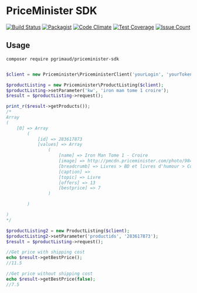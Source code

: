 # PriceMinister SDK
[![Build Status](https://travis-ci.org/pgrimaud/priceminister-sdk.svg?branch=master)](https://travis-ci.org/pgrimaud/priceminister-sdk)
[![Packagist](https://img.shields.io/badge/packagist-install-brightgreen.svg)](https://packagist.org/packages/pgrimaud/priceminister-sdk)
[![Code Climate](https://codeclimate.com/github/pgrimaud/priceminister-sdk/badges/gpa.svg)](https://codeclimate.com/github/pgrimaud/priceminister-sdk)
[![Test Coverage](https://codeclimate.com/github/pgrimaud/priceminister-sdk/badges/coverage.svg)](https://codeclimate.com/github/pgrimaud/priceminister-sdk/coverage)
[![Issue Count](https://codeclimate.com/github/pgrimaud/priceminister-sdk/badges/issue_count.svg)](https://codeclimate.com/github/pgrimaud/priceminister-sdk)
## Usage

```
composer require pgrimaud/priceminister-sdk
```

```php

$client = new Priceminister\PriceministerClient('yourLogin', 'yourToken');

$productListing = new Priceminister\ProductListing($client);
$productListing->setParameter('kw', 'iron man tome 1 croire');
$result = $productListing->request();

print_r($result->getProducts());
/*
Array
(
    [0] => Array
        (
            [id] => 283617873
            [values] => Array
                (
                    [name] => Iron Man Tome 1 - Croire
                    [image] => http://pmcdn.priceminister.com/photo/984727643_ML.jpg
                    [breadcrumb] => Livres > BD et livres d'humour > Comics
                    [caption] => 
                    [topic] => Livre
                    [offers] => 13
                    [bestprice] => 7
                )

        )

)
*/

$productListing2 = new ProductListing($client);
$productListing2->setParameter('productids', '283617873');
$result = $productListing->request();

//Get price with shipping cost
echo $result->getBestPrice();
//11.5

//Get price without shipping cost
echo $result->getBestPrice(false);
//7.5

```
